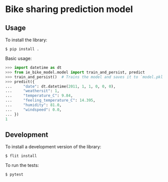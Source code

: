 # Bike sharing prediction model

## Usage

To install the library:

```
$ pip install .
```

Basic usage:

```python
>>> import datetime as dt
>>> from ie_bike_model.model import train_and_persist, predict
>>> train_and_persist()  # Trains the model and saves it to `model.pkl`
>>> predict({
...     "date": dt.datetime(2011, 1, 1, 0, 0, 0),
...     "weathersit": 1,
...     "temperature_C": 9.84,
...     "feeling_temperature_C": 14.395,
...     "humidity": 81.0,
...     "windspeed": 0.0,
... })
1
```

## Development

To install a development version of the library:

```
$ flit install
```

To run the tests:

```
$ pytest
```
